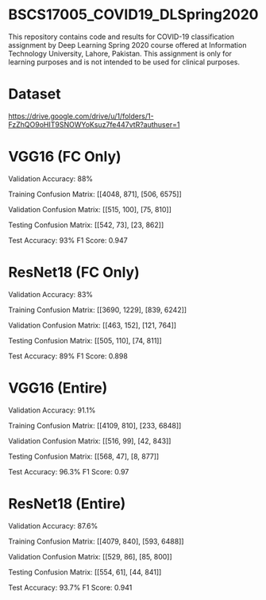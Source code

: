 # BSCS17005_COVID19_DLSpring2020
This repository contains code and results for COVID-19 classification assignment by Deep Learning Spring 2020 course offered at Information Technology University, Lahore, Pakistan. This assignment is only for learning purposes and is not intended to be used for clinical purposes.

# Dataset
https://drive.google.com/drive/u/1/folders/1-FzZhQO9oHIT9SNOWYoKsuz7fe447vtR?authuser=1

# VGG16 (FC Only)
Validation Accuracy: 88%

Training Confusion Matrix:
[[4048, 871],
 [506, 6575]]
 
Validation Confusion Matrix:
[[515, 100],
 [75, 810]]
 
Testing Confusion Matrix:
[[542, 73],
 [23, 862]]
 
Test Accuracy: 93%
F1 Score: 0.947

# ResNet18 (FC Only)
Validation Accuracy: 83%

Training Confusion Matrix:
[[3690, 1229],
 [839, 6242]]
 
Validation Confusion Matrix:
[[463, 152],
 [121, 764]]
 
Testing Confusion Matrix:
[[505, 110],
 [74, 811]]
 
Test Accuracy: 89%
F1 Score: 0.898

# VGG16 (Entire)
Validation Accuracy: 91.1%

Training Confusion Matrix:
[[4109, 810],
 [233, 6848]]
 
Validation Confusion Matrix:
[[516, 99],
 [42, 843]]
 
Testing Confusion Matrix:
[[568, 47],
 [8, 877]]
 
Test Accuracy: 96.3%
F1 Score: 0.97

# ResNet18 (Entire)
Validation Accuracy: 87.6%

Training Confusion Matrix:
[[4079, 840],
 [593, 6488]]
 
Validation Confusion Matrix:
[[529, 86],
 [85, 800]]
 
Testing Confusion Matrix:
[[554, 61],
 [44, 841]]
 
Test Accuracy: 93.7%
F1 Score: 0.941
